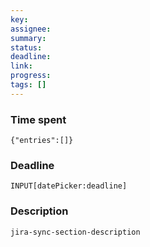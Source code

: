 ```yaml
---
key: 
assignee: 
summary: 
status: 
deadline: 
link:
progress:
tags: []
---
```


### Time spent
```timekeep
{"entries":[]}  
```

### Deadline
`INPUT[datePicker:deadline]`

### Description
`jira-sync-section-description`
